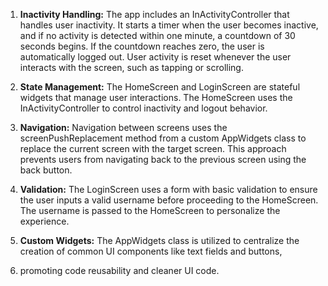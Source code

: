 
1. **Inactivity Handling:**
The app includes an InActivityController that handles user inactivity.
It starts a timer when the user becomes inactive, and if no activity is detected within one minute,
a countdown of 30 seconds begins. If the countdown reaches zero, the user is automatically logged out.
User activity is reset whenever the user interacts with the screen, such as tapping or scrolling.

2. **State Management:**
The HomeScreen and LoginScreen are stateful widgets that manage user interactions.
The HomeScreen uses the InActivityController to control inactivity and logout behavior.

3. **Navigation:**
Navigation between screens uses the screenPushReplacement method from a custom AppWidgets class
to replace the current screen with the target screen. This approach prevents users from 
navigating back to the previous screen using the back button.

4. **Validation:**
The LoginScreen uses a form with basic validation to ensure the user inputs a valid username
before proceeding to the HomeScreen. The username is passed to the HomeScreen to personalize the experience.

5. **Custom Widgets:**
The AppWidgets class is utilized to centralize the creation of common UI components like text fields and buttons,
6. promoting code reusability and cleaner UI code.